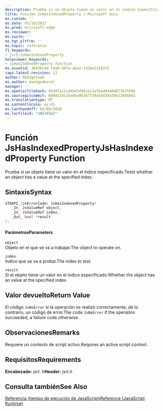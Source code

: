 ```yaml
---
description: Prueba si un objeto tiene un valor en el índice especificado.
title: Función JsHasIndexedProperty | Microsoft docs
ms.custom: ''
ms.date: 01/18/2017
ms.prod: microsoft-edge
ms.reviewer: ''
ms.suite: ''
ms.tgt_pltfrm: ''
ms.topic: reference
f1_keywords:
- jsrt/JsHasIndexedProperty
helpviewer_keywords:
- JsHasIndexedProperty function
ms.assetid: 30436a3d-fda0-407e-aba2-142be2310372
caps.latest.revision: 12
author: MSEdgeTeam
ms.author: msedgedevrel
manager: ''
ms.openlocfilehash: 85d9fa12c44bd1d961ec2a7ba494484873635586
ms.sourcegitcommit: 6860234c25a8be863b7f29a54838e78e120dbb62
ms.translationtype: MT
ms.contentlocale: es-ES
ms.lasthandoff: 04/09/2020
ms.locfileid: "10574562"
---
```

# <span data-ttu-id="69ae1-103">Función JsHasIndexedProperty</span><span class="sxs-lookup"><span data-stu-id="69ae1-103">JsHasIndexedProperty Function</span></span>
<span data-ttu-id="69ae1-104">Prueba si un objeto tiene un valor en el índice especificado.</span><span class="sxs-lookup"><span data-stu-id="69ae1-104">Tests whether an object has a value at the specified index.</span></span>  
  
## <span data-ttu-id="69ae1-105">Sintaxis</span><span class="sxs-lookup"><span data-stu-id="69ae1-105">Syntax</span></span>  
  
```cpp  
STDAPI_(JsErrorCode) JsHasIndexedProperty(  
   _In_ JsValueRef object,  
   _In_ JsValueRef index,  
   _Out_ bool *result  
);  
```  
  
#### <span data-ttu-id="69ae1-106">Parámetros</span><span class="sxs-lookup"><span data-stu-id="69ae1-106">Parameters</span></span>  
 `object`  
 <span data-ttu-id="69ae1-107">Objeto en el que se va a trabajar.</span><span class="sxs-lookup"><span data-stu-id="69ae1-107">The object to operate on.</span></span>  
  
 `index`  
 <span data-ttu-id="69ae1-108">Índice que se va a probar.</span><span class="sxs-lookup"><span data-stu-id="69ae1-108">The index to test.</span></span>  
  
 `result`  
 <span data-ttu-id="69ae1-109">Si el objeto tiene un valor en el índice especificado.</span><span class="sxs-lookup"><span data-stu-id="69ae1-109">Whether the object has an value at the specified index.</span></span>  
  
## <span data-ttu-id="69ae1-110">Valor devuelto</span><span class="sxs-lookup"><span data-stu-id="69ae1-110">Return Value</span></span>  
 <span data-ttu-id="69ae1-111">El código `JsNoError` si la operación se realizó correctamente; de lo contrario, un código de error.</span><span class="sxs-lookup"><span data-stu-id="69ae1-111">The code `JsNoError` if the operation succeeded, a failure code otherwise.</span></span>  
  
## <span data-ttu-id="69ae1-112">Observaciones</span><span class="sxs-lookup"><span data-stu-id="69ae1-112">Remarks</span></span>  
 <span data-ttu-id="69ae1-113">Requiere un contexto de script activo.</span><span class="sxs-lookup"><span data-stu-id="69ae1-113">Requires an active script context.</span></span>  
  
## <span data-ttu-id="69ae1-114">Requisitos</span><span class="sxs-lookup"><span data-stu-id="69ae1-114">Requirements</span></span>  
 <span data-ttu-id="69ae1-115">**Encabezado:** jsrt. h</span><span class="sxs-lookup"><span data-stu-id="69ae1-115">**Header:** jsrt.h</span></span>  
  
## <span data-ttu-id="69ae1-116">Consulta también</span><span class="sxs-lookup"><span data-stu-id="69ae1-116">See Also</span></span>  
 [<span data-ttu-id="69ae1-117">Referencia (tiempo de ejecución de JavaScript)</span><span class="sxs-lookup"><span data-stu-id="69ae1-117">Reference (JavaScript Runtime)</span></span>](../chakra-hosting/reference-javascript-runtime.md)
